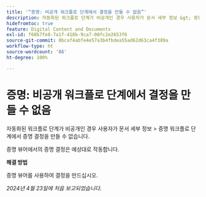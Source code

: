 ```yaml
---
title: '“증명: 비공개 워크플로 단계에서 결정을 만들 수 없음”'
description: 자동화된 워크플로 단계가 비공개인 경우 사용자가 문서 세부 정보 &gt; 증명 워크플로 단계에서 증명 결정을 만들 수 없습니다. 해결 방법을 사용할 수 있습니다.
hidefromtoc: true
feature: Digital Content and Documents
exl-id: f60b7fe8-7a1f-418b-9ca7-00fc2e2653f6
source-git-commit: 0bcaf4abfe4e57a3b4fbdea55ad62d63ca4f389a
workflow-type: ht
source-wordcount: '86'
ht-degree: 100%

---
```


# 증명: 비공개 워크플로 단계에서 결정을 만들 수 없음

자동화된 워크플로 단계가 비공개인 경우 사용자가 문서 세부 정보 > 증명 워크플로 단계에서 증명 결정을 만들 수 없습니다.

증명 뷰어에서의 증명 결정은 예상대로 작동합니다.

**해결 방법**

증명 뷰어를 사용하여 결정을 만드십시오.

_2024년 4월 23일에 처음 보고되었습니다._
